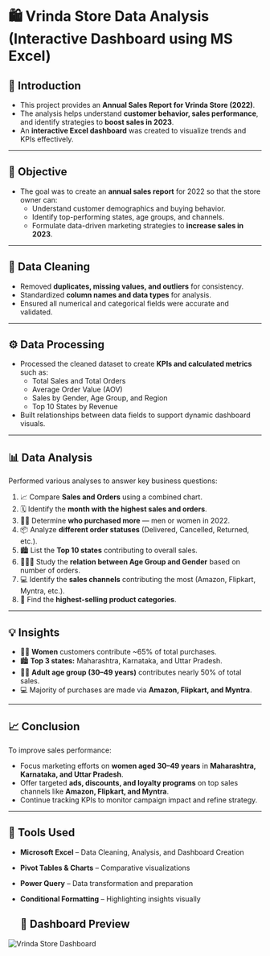 # 🛍️ Vrinda Store Data Analysis (Interactive Dashboard using MS Excel)

## 📘 **Introduction**
- This project provides an **Annual Sales Report for Vrinda Store (2022)**.
- The analysis helps understand **customer behavior, sales performance**, and identify strategies to **boost sales in 2023**.
- An **interactive Excel dashboard** was created to visualize trends and KPIs effectively.

---

## 🎯 **Objective**
- The goal was to create an **annual sales report** for 2022 so that the store owner can:
  - Understand customer demographics and buying behavior.
  - Identify top-performing states, age groups, and channels.
  - Formulate data-driven marketing strategies to **increase sales in 2023**.

---

## 🧹 **Data Cleaning**
- Removed **duplicates, missing values, and outliers** for consistency.
- Standardized **column names and data types** for analysis.
- Ensured all numerical and categorical fields were accurate and validated.

---

## ⚙️ **Data Processing**
- Processed the cleaned dataset to create **KPIs and calculated metrics** such as:
  - Total Sales and Total Orders
  - Average Order Value (AOV)
  - Sales by Gender, Age Group, and Region
  - Top 10 States by Revenue
- Built relationships between data fields to support dynamic dashboard visuals.

---

## 📊 **Data Analysis**
Performed various analyses to answer key business questions:

1. 📈 Compare **Sales and Orders** using a combined chart.
2. 🗓️ Identify the **month with the highest sales and orders**.
3. 👩‍🦰 Determine **who purchased more** — men or women in 2022.
4. 📦 Analyze **different order statuses** (Delivered, Cancelled, Returned, etc.).
5. 🏙️ List the **Top 10 states** contributing to overall sales.
6. 👨‍👩‍👧 Study the **relation between Age Group and Gender** based on number of orders.
7. 💻 Identify the **sales channels** contributing the most (Amazon, Flipkart, Myntra, etc.).
8. 🛒 Find the **highest-selling product categories**.

---

## 💡 **Insights**
- 👩‍🦰 **Women** customers contribute ~65% of total purchases.
- 🏙️ **Top 3 states:** Maharashtra, Karnataka, and Uttar Pradesh.
- 👨‍🦳 **Adult age group (30–49 years)** contributes nearly 50% of total sales.
- 💻 Majority of purchases are made via **Amazon, Flipkart, and Myntra**.

---

## 📈 **Conclusion**
To improve sales performance:
- Focus marketing efforts on **women aged 30–49 years** in **Maharashtra, Karnataka, and Uttar Pradesh**.
- Offer targeted **ads, discounts, and loyalty programs** on top sales channels like **Amazon, Flipkart, and Myntra**.
- Continue tracking KPIs to monitor campaign impact and refine strategy.

---

## 🧰 **Tools Used**
- **Microsoft Excel** – Data Cleaning, Analysis, and Dashboard Creation
- **Pivot Tables & Charts** – Comparative visualizations
- **Power Query** – Data transformation and preparation
- **Conditional Formatting** – Highlighting insights visually

  ## 📸 **Dashboard Preview**
![Vrinda Store Dashboard](https://github.com/user-attachments/assets/65049443-0d62-41e3-8e54-2a4d051d858a)
